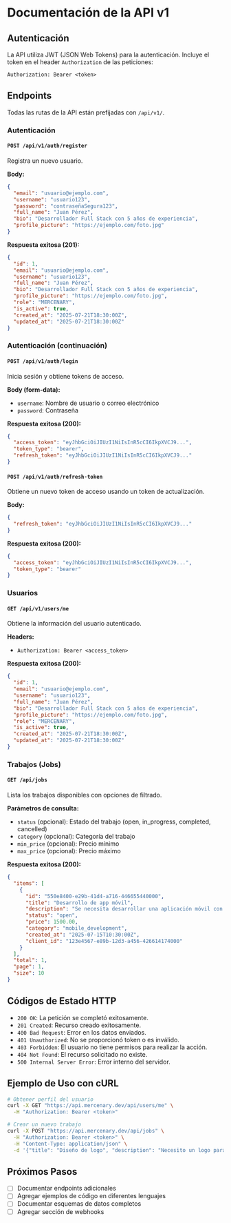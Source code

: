# Documentación de la API v1

## Autenticación

La API utiliza JWT (JSON Web Tokens) para la autenticación. Incluye el token en el header `Authorization` de las peticiones:

```
Authorization: Bearer <token>
```

## Endpoints

Todas las rutas de la API están prefijadas con `/api/v1/`.

### Autenticación

#### `POST /api/v1/auth/register`
Registra un nuevo usuario.

**Body:**
```json
{
  "email": "usuario@ejemplo.com",
  "username": "usuario123",
  "password": "contraseñaSegura123",
  "full_name": "Juan Pérez",
  "bio": "Desarrollador Full Stack con 5 años de experiencia",
  "profile_picture": "https://ejemplo.com/foto.jpg"
}
```

**Respuesta exitosa (201):**
```json
{
  "id": 1,
  "email": "usuario@ejemplo.com",
  "username": "usuario123",
  "full_name": "Juan Pérez",
  "bio": "Desarrollador Full Stack con 5 años de experiencia",
  "profile_picture": "https://ejemplo.com/foto.jpg",
  "role": "MERCENARY",
  "is_active": true,
  "created_at": "2025-07-21T18:30:00Z",
  "updated_at": "2025-07-21T18:30:00Z"
}
```

### Autenticación (continuación)

#### `POST /api/v1/auth/login`
Inicia sesión y obtiene tokens de acceso.

**Body (form-data):**
- `username`: Nombre de usuario o correo electrónico
- `password`: Contraseña

**Respuesta exitosa (200):**
```json
{
  "access_token": "eyJhbGciOiJIUzI1NiIsInR5cCI6IkpXVCJ9...",
  "token_type": "bearer",
  "refresh_token": "eyJhbGciOiJIUzI1NiIsInR5cCI6IkpXVCJ9..."
}
```

#### `POST /api/v1/auth/refresh-token`
Obtiene un nuevo token de acceso usando un token de actualización.

**Body:**
```json
{
  "refresh_token": "eyJhbGciOiJIUzI1NiIsInR5cCI6IkpXVCJ9..."
}
```

**Respuesta exitosa (200):**
```json
{
  "access_token": "eyJhbGciOiJIUzI1NiIsInR5cCI6IkpXVCJ9...",
  "token_type": "bearer"
}
```

### Usuarios

#### `GET /api/v1/users/me`
Obtiene la información del usuario autenticado.

**Headers:**
- `Authorization: Bearer <access_token>`

**Respuesta exitosa (200):**
```json
{
  "id": 1,
  "email": "usuario@ejemplo.com",
  "username": "usuario123",
  "full_name": "Juan Pérez",
  "bio": "Desarrollador Full Stack con 5 años de experiencia",
  "profile_picture": "https://ejemplo.com/foto.jpg",
  "role": "MERCENARY",
  "is_active": true,
  "created_at": "2025-07-21T18:30:00Z",
  "updated_at": "2025-07-21T18:30:00Z"
}
```

### Trabajos (Jobs)

#### `GET /api/jobs`
Lista los trabajos disponibles con opciones de filtrado.

**Parámetros de consulta:**
- `status` (opcional): Estado del trabajo (open, in_progress, completed, cancelled)
- `category` (opcional): Categoría del trabajo
- `min_price` (opcional): Precio mínimo
- `max_price` (opcional): Precio máximo

**Respuesta exitosa (200):**
```json
{
  "items": [
    {
      "id": "550e8400-e29b-41d4-a716-446655440000",
      "title": "Desarrollo de app móvil",
      "description": "Se necesita desarrollar una aplicación móvil con Flutter",
      "status": "open",
      "price": 1500.00,
      "category": "mobile_development",
      "created_at": "2025-07-15T10:30:00Z",
      "client_id": "123e4567-e89b-12d3-a456-426614174000"
    }
  ],
  "total": 1,
  "page": 1,
  "size": 10
}
```

## Códigos de Estado HTTP

- `200 OK`: La petición se completó exitosamente.
- `201 Created`: Recurso creado exitosamente.
- `400 Bad Request`: Error en los datos enviados.
- `401 Unauthorized`: No se proporcionó token o es inválido.
- `403 Forbidden`: El usuario no tiene permisos para realizar la acción.
- `404 Not Found`: El recurso solicitado no existe.
- `500 Internal Server Error`: Error interno del servidor.

## Ejemplo de Uso con cURL

```bash
# Obtener perfil del usuario
curl -X GET "https://api.mercenary.dev/api/users/me" \
  -H "Authorization: Bearer <token>"

# Crear un nuevo trabajo
curl -X POST "https://api.mercenary.dev/api/jobs" \
  -H "Authorization: Bearer <token>" \
  -H "Content-Type: application/json" \
  -d '{"title": "Diseño de logo", "description": "Necesito un logo para mi empresa", "price": 300}'
```

## Próximos Pasos
- [ ] Documentar endpoints adicionales
- [ ] Agregar ejemplos de código en diferentes lenguajes
- [ ] Documentar esquemas de datos completos
- [ ] Agregar sección de webhooks
